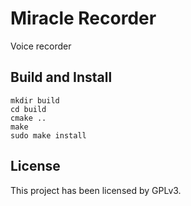 # Miracle Recorder

Voice recorder

## Build and Install

```shell
mkdir build
cd build
cmake ..
make
sudo make install
```

## License

This project has been licensed by GPLv3.
